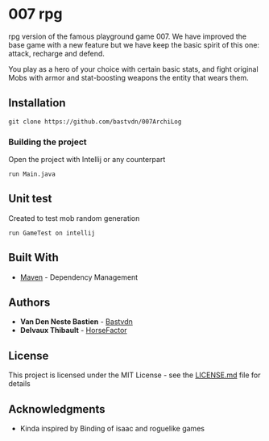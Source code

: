 # 007 rpg

rpg version of the famous playground game 007.
We have improved the base game with a new feature but we have
keep the basic spirit of this one: attack, recharge and defend.

You play as a hero of your choice with certain basic stats, and
fight original Mobs with armor and stat-boosting weapons
the entity that wears them.

## Installation

```
git clone https://github.com/bastvdn/007ArchiLog
```

### Building the project

Open the project with Intellij or any counterpart

```
run Main.java
```

## Unit test

Created to test mob random generation

```
run GameTest on intellij
```

## Built With

* [Maven](https://maven.apache.org/) - Dependency Management

## Authors

* **Van Den Neste Bastien** - [Bastvdn](https://github.com/bastvdn)
* **Delvaux Thibault** - [HorseFactor](https://github.com/Horsefactor/)


## License

This project is licensed under the MIT License - see the [LICENSE.md](LICENSE.md) file for details

## Acknowledgments

* Kinda inspired by Binding of isaac and roguelike games

